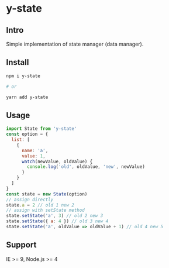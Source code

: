 # y-state

## Intro

Simple implementation of state manager (data manager).

## Install

```bash
npm i y-state

# or

yarn add y-state
```

## Usage

```js
import State from 'y-state'
const option = {
  list: [
    {
      name: 'a',
      value: 1,
      watch(newValue, oldValue) {
        console.log('old', oldValue, 'new', newValue)
      }
    }
  ]
}
const state = new State(option)
// assign directly
state.a = 2 // old 1 new 2
// assign with setState method
state.setState('a', 3) // old 2 new 3
state.setState({ a: 4 }) // old 3 new 4
state.setState('a', oldValue => oldValue + 1) // old 4 new 5
```

## Support

IE >= 9, Node.js >= 4